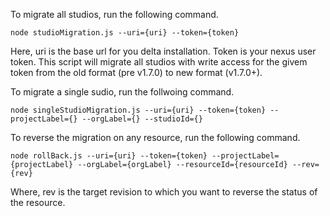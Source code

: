 To migrate all studios, run the following command.

`node studioMigration.js --uri={uri} --token={token}`

Here, uri is the base url for you delta installation. Token is your nexus user token. This script will migrate all studios with write access for the givem token from the old format (pre v1.7.0) to new format (v1.7.0+).

To migrate a single sudio, run the follwoing command.

`node singleStudioMigration.js --uri={uri} --token={token} --projectLabel={} --orgLabel={} --studioId={}`

To reverse the migration on any resource, run the following command.

`node rollBack.js --uri={uri} --token={token} --projectLabel={projectLabel} --orgLabel={orgLabel} --resourceId={resourceId} --rev={rev}`

Where, rev is the target revision to which you want to reverse the status of the resource.
